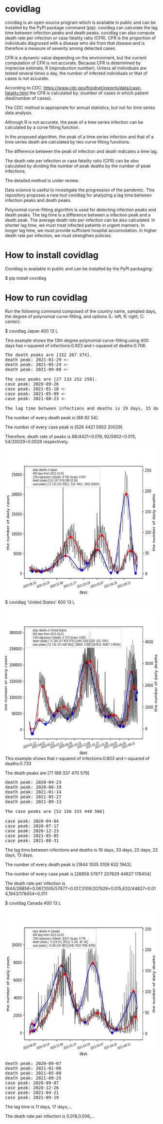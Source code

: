 # covidlag
covidlag is an open-source program which is available in public and 
can be installed by the PyPI package command (pip).
covidlag can calculate the lag time between infection peaks and death peaks.
covidlag can also compute death rate per infection or case fatality ratio (CFR).
CFR is the proportion of individuals diagnosed with a disease who die from 
that disease and is therefore a measure of severity among detected cases.

CFR is a dynamic value depending on the environment, 
but the current computation of CFR is not accurate. 
Because CFR is deterimined by imprecise estimate, R (reproduction number).
Unless all individuals are tested several times a day, 
the number of infected individuals or that of cases is not accurate.

According to CDC:
https://www.cdc.gov/foodnet/reports/data/case-fatality.html
the CFR is calculated by:
(number of cases in which patient died/number of cases).

The CDC method is appropriate for annual statistics, 
but not for time series data analysis.

Although R is not accurate, the peak of a time series infection can be 
calculated by a curve fitting function.

In the proposed algorithm, the peak of a time series infection and 
that of a time series death are calculated by two curve fitting functions.

The difference between the peak of infection and death indicates a time lag.

The death rate per infection or case fatality ratio (CFR) can be also calculated by
dividing the number of peak deaths by the number of peak infections.

The detailed method is under review.

Data science is useful to investigate the progression of the pandemic. 
This repository proposes a new tool covidlag for analyzing a lag time 
between infection peaks and death peaks. 

Polynomial curve-fitting algorithm is used for detecting infection peaks and death peaks.
The lag time is a difference between a infection peak and a death peak.
The average death rate per infection can be also calculated.
In shorter lag time, we must treat infected patients in urgent manners.
In longer lag time, we must provide sufficient hospital accomodation.
In higher death rate per infection, we must strengthen policies.

# How to install covidlag
Covidlag is available in public and can be installed by the PyPI packaging:

$ pip install covidlag

# How to run covidlag
Run the following command composed of the country name, sampled days, the degree
of polynomial curve-fitting, and options (L: left, R: right, C: center):

$ covidlag Japan 400 13 L

This example shows the 13th degree polynomial curve-fitting using 400 days has 
r-squared of infections:0.923 and r-squared of deaths:0.706.
<pre>
The death peaks are [152 267 374].
death peak: 2021-01-29 <-
death peak: 2021-05-24 <-
death peak: 2021-09-08 <-

The case peaks are [27 133 252 258].
case peak: 2020-09-26
case peak: 2021-01-10 <-
case peak: 2021-05-09 <-
case peak: 2021-08-23 <-

The lag time between infections and deaths is 19 days, 15 days, and 16 days respectively.
</pre>

The number of every death peak is [88 92 54].

The number of every case peak is [526 4421 5902 20029]

Therefore, death rate of peaks is 88/4421=0.019, 92/5902=0.015, 54/20029=0.0026 respectively.

<img src='https://github.com/ytakefuji/covidlag/raw/main/Japan.png' height=480 width=640>

$ covidlag 'United States' 600 13 L

<img src='https://github.com/ytakefuji/covidlag/raw/main/United States.png' height=480 width=640>
This example shows that r-squared of infections:0.803 and r-squared of deaths:0.733

The death peaks are [71 189 337 470 579]
<pre>
death peak: 2020-04-23
death peak: 2020-08-19
death peak: 2021-01-14
death peak: 2021-05-27
death peak: 2021-09-13

The case peaks are [52 156 315 448 566]

case peak: 2020-04-04
case peak: 2020-07-17
case peak: 2020-12-23
case peak: 2021-05-05
case peak: 2021-08-31
</pre>

The lag time between infections and deaths is 19 days, 33 days, 22 days, 22 days, 13 days.


The number of every death peak is [1944 1005 3109 632 1943].

The number of every case peak is [28858 57877 207829 44827 178454]

The death rate per infection is 1944/28858=0.067,1005/57877=0.017,3109/207829=0.015,632/44827=0.014,1943/178454=0.011


$ covidlag Canada 400 13 L

<img src='https://github.com/ytakefuji/covidlag/raw/main/Canada.png' height=480 width=640>
<pre>
death peak: 2020-09-07
death peak: 2021-01-06
death peak: 2021-05-08
death peak: 2021-09-25
case peak: 2020-09-07
case peak: 2020-12-26
case peak: 2021-04-21
case peak: 2021-09-19
</pre>
The lag time is 11 days, 17 days,...

The death rate per infection is 0.018,0.006,...
